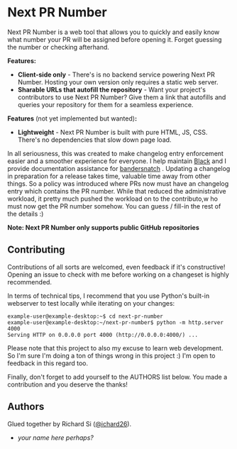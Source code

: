 # Next PR Number

Next PR Number is a web tool that allows you to quickly and easily know what number
your PR will be assigned before opening it. Forget guessing the number or checking
afterhand.

**Features:**

- **Client-side only** - There's is no backend service powering Next PR Number. Hosting
  your own version only requires a static web server.
- **Sharable URLs that autofill the repository** - Want your project's contributors to
  use Next PR Number? Give them a link that autofills and queries your repository for
  them for a seamless experience.

**Features** (not yet implemented but wanted)**:**

- **Lightweight** - Next PR Number is built with pure HTML, JS, CSS. There's no
  dependencies that slow down page load.

In all seriousness, this was created to make changelog entry enforcement easier
and a smoother experience for everyone. I help maintain [Black](https://github.com/psf/black)
and I provide documentation assistance for [bandersnatch](https://github.com/pypa/bandersnatch)
. Updating a changelog in preparation for a release takes time, valuable time away
from other things. So a policy was introduced where PRs now must have an changelog
entry which contains the PR number. While that reduced the administrative workload,
it pretty much pushed the workload on to the contributo,w ho must now get the PR
number somehow. You can guess / fill-in the rest of the details :)

**Note: Next PR Number only supports public GitHub repositories**

## Contributing

Contributions of all sorts are welcomed, even feedback if it's constructive! Opening
an issue to check with me before working on a changeset is highly recommended.

In terms of technical tips, I recommend that you use Python's built-in webserver to test
locally while iterating on your changes:

```console
example-user@example-desktop:~$ cd next-pr-number
example-user@example-desktop:~/next-pr-number$ python -m http.server 4000
Serving HTTP on 0.0.0.0 port 4000 (http://0.0.0.0:4000/) ...
```

Please note that this project to also my excuse to learn web development. So I'm sure
I'm doing a ton of things wrong in this project :) I'm open to feedback in this regard
too.

Finally, don't forget to add yourself to the AUTHORS list below. You made a contribution
and you deserve the thanks!

## Authors

Glued together by Richard Si ([@ichard26](https://github.com/ichard26)).

- *your name here perhaps?*
